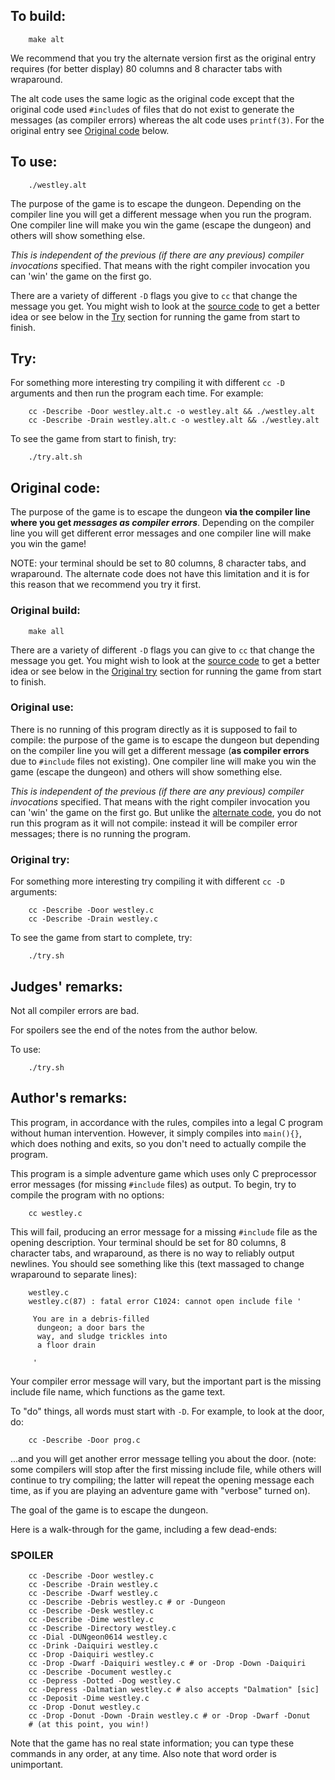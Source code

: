 ## To build:

``` <!---sh-->
    make alt
```

We recommend that you try the alternate version first as the original entry
requires (for better display) 80 columns and 8 character tabs with wraparound.

The alt code uses the same logic as the original code except that the original
code used `#include`s of files that do not exist to generate the messages (as
compiler errors) whereas the alt code uses `printf(3)`. For the original entry
see [Original code](#original-code) below.


## To use:

``` <!---sh-->
    ./westley.alt
```

The purpose of the game is to escape the dungeon. Depending on the compiler line
you will get a different message when you run the program. One compiler line
will make you win the game (escape the dungeon) and others will show something
else.

_This is independent of the previous (if there are any previous) compiler
invocations_ specified. That means with the right compiler invocation you can
'win' the game on the first go.

There are a variety of different `-D` flags you give to `cc` that change the
message you get. You might wish to look at the [source code](%%REPO_URL%%/1994/westley/westley.alt.c) to
get a better idea or see below in the [Try](#try) section for running the game
from start to finish.


## Try:

For something more interesting try compiling it with different `cc -D` arguments
and then run the program each time.  For example:

``` <!---sh-->
    cc -Describe -Door westley.alt.c -o westley.alt && ./westley.alt
    cc -Describe -Drain westley.alt.c -o westley.alt && ./westley.alt
```

To see the game from start to finish, try:

``` <!---sh-->
    ./try.alt.sh
```


## Original code:

The purpose of the game is to escape the dungeon **via the compiler line
where you get _messages as compiler errors_**. Depending on the compiler line you
will get different error messages and one compiler line will make you win the
game!

NOTE: your terminal should be set to 80 columns, 8 character tabs, and
wraparound. The alternate code does not have this limitation and it is for this
reason that we recommend you try it first.


### Original build:

``` <!---sh-->
    make all
```

There are a variety of different `-D` flags you can give to `cc` that change the
message you get. You might wish to look at the [source code](%%REPO_URL%%/1994/westley/westley.c) to get a
better idea or see below in the [Original try](#original-try) section for
running the game from start to finish.


### Original use:

There is no running of this program directly as it is supposed to fail to
compile: the purpose of the game is to escape the dungeon but depending on the
compiler line you will get a different message (**as compiler errors** due to
`#include` files not existing). One compiler line will make you win the game
(escape the dungeon) and others will show something else.

_This is independent of the previous (if there are any previous) compiler
invocations_ specified. That means with the right compiler invocation you can
'win' the game on the first go. But unlike the [alternate code](%%REPO_URL%%/1994/westley/westley.alt.c),
you do not run this program as it will not compile: instead it will be compiler
error messages; there is no running the program.


### Original try:

For something more interesting try compiling it with different `cc -D`
arguments:

``` <!---sh-->
    cc -Describe -Door westley.c
    cc -Describe -Drain westley.c
```

To see the game from start to complete, try:

``` <!---sh-->
    ./try.sh
```


## Judges' remarks:

Not all compiler errors are bad.

For spoilers see the end of the notes from the author below.

To use:

``` <!---sh-->
    ./try.sh
```


## Author's remarks:

This program, in accordance with the rules, compiles into a legal
C program without human intervention.  However, it simply compiles
into `main(){}`, which does nothing and exits, so you don't need
to actually compile the program.

This program is a simple adventure game which uses only C preprocessor
error messages (for missing `#include` files) as output.  To begin,
try to compile the program with no options:

``` <!---sh-->
    cc westley.c
```

This will fail, producing an error message for a missing `#include`
file as the opening description.  Your terminal should be set for
80 columns, 8 character tabs, and wraparound, as there is no way
to reliably output newlines.  You should see something like this
(text massaged to change wraparound to separate lines):

```
    westley.c
    westley.c(87) : fatal error C1024: cannot open include file '

     You are in a debris-filled
      dungeon; a door bars the
      way, and sludge trickles into
      a floor drain

     '
```

Your compiler error message will vary, but the important part is the
missing include file name, which functions as the game text.

To "do" things, all words must start with `-D`.  For example, to
look at the door, do:

``` <!---sh-->
    cc -Describe -Door prog.c
```

...and you will get another error message telling you about the door.
(note: some compilers will stop after the first missing include file,
while others will continue to try compiling; the latter will repeat
the opening message each time, as if you are playing an adventure game
with "verbose" turned on).

The goal of the game is to escape the dungeon.

Here is a walk-through for the game, including a few dead-ends:


### SPOILER

``` <!---sh-->
    cc -Describe -Door westley.c
    cc -Describe -Drain westley.c
    cc -Describe -Dwarf westley.c
    cc -Describe -Debris westley.c # or -Dungeon
    cc -Describe -Desk westley.c
    cc -Describe -Dime westley.c
    cc -Describe -Directory westley.c
    cc -Dial -DUNgeon0614 westley.c
    cc -Drink -Daiquiri westley.c
    cc -Drop -Daiquiri westley.c
    cc -Drop -Dwarf -Daiquiri westley.c # or -Drop -Down -Daiquiri
    cc -Describe -Document westley.c
    cc -Depress -Dotted -Dog westley.c
    cc -Depress -Dalmatian westley.c # also accepts "Dalmation" [sic]
    cc -Deposit -Dime westley.c
    cc -Drop -Donut westley.c
    cc -Drop -Donut -Down -Drain westley.c # or -Drop -Dwarf -Donut
    # (at this point, you win!)
```

Note that the game has no real state information; you can type these
commands in any order, at any time.  Also note that word order is
unimportant.


<!--

    Copyright © 1984-2024 by Landon Curt Noll. All Rights Reserved.

    You are free to share and adapt this file under the terms of this license:

	Creative Commons Attribution-ShareAlike 4.0 International (CC BY-SA 4.0)

    For more information, see:

	https://creativecommons.org/licenses/by-sa/4.0/

-->
